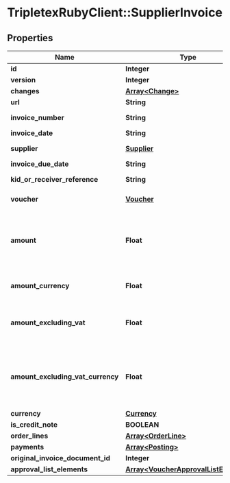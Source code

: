 # TripletexRubyClient::SupplierInvoice

## Properties
Name | Type | Description | Notes
------------ | ------------- | ------------- | -------------
**id** | **Integer** |  | [optional] 
**version** | **Integer** |  | [optional] 
**changes** | [**Array&lt;Change&gt;**](Change.md) |  | [optional] 
**url** | **String** |  | [optional] 
**invoice_number** | **String** | Invoice number | [optional] 
**invoice_date** | **String** |  | 
**supplier** | [**Supplier**](Supplier.md) | The invoice supplier | [optional] 
**invoice_due_date** | **String** |  | 
**kid_or_receiver_reference** | **String** | KID or message | [optional] 
**voucher** | [**Voucher**](Voucher.md) | The invoice voucher. | [optional] 
**amount** | **Float** | In the company’s currency, typically NOK. Is 0 if value is missing. | [optional] 
**amount_currency** | **Float** | In the specified currency. | [optional] 
**amount_excluding_vat** | **Float** | Amount excluding VAT (NOK). Is 0 if value is missing. | [optional] 
**amount_excluding_vat_currency** | **Float** | Amount excluding VAT in the specified currency. Is 0 if value is missing. | [optional] 
**currency** | [**Currency**](Currency.md) |  | [optional] 
**is_credit_note** | **BOOLEAN** |  | [optional] 
**order_lines** | [**Array&lt;OrderLine&gt;**](OrderLine.md) |  | [optional] 
**payments** | [**Array&lt;Posting&gt;**](Posting.md) |  | [optional] 
**original_invoice_document_id** | **Integer** |  | [optional] 
**approval_list_elements** | [**Array&lt;VoucherApprovalListElement&gt;**](VoucherApprovalListElement.md) |  | [optional] 


